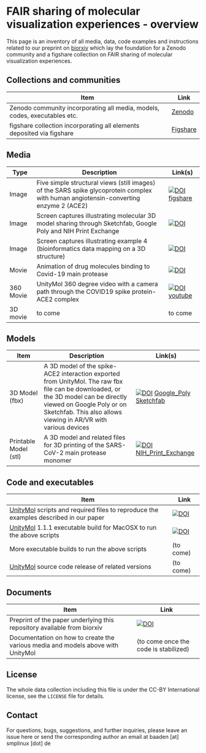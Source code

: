 
# FAIR sharing of molecular visualization experiences - overview

This page is an inventory of all media, data, code examples and instructions related to our preprint on [biorxiv](http://dx.doi.org/10.1101/2020.08.27.270140) which lay the foundation for a Zenodo community and a figshare collection on FAIR sharing of molecular visualization experiences.

## Collections and communities

Item | Link
------------- | ------------- 
Zenodo community incorporating all media, models, codes, executables etc. | [Zenodo](https://zenodo.org/communities/fair-molvisexp/)
figshare collection incorporating all elements deposited via figshare | [Figshare](https://figshare.com/account/home#/collections/5101400)

## Media

Type | Description  | Link(s) 
------------- | ------------- | ------------- 
Image | Five simple structural views (still images) of the SARS spike glycoprotein complex with human angiotensin-converting enzyme 2 (ACE2)  | [![DOI](https://zenodo.org/badge/DOI/10.5281/zenodo.3999339.svg)](https://doi.org/10.5281/zenodo.3999339) [figshare](https://doi.org/10.6084/m9.figshare.12860024.v1)
Image | Screen captures illustrating molecular 3D model sharing through Sketchfab, Google Poly and NIH Print Exchange | [![DOI](https://zenodo.org/badge/DOI/10.6084/m9.figshare.12881606.svg)](https://doi.org/10.6084/m9.figshare.12881606)
Image | Screen captures illustrating example 4 (bioinformatics data mapping on a 3D structure) | [![DOI](https://zenodo.org/badge/DOI/10.6084/m9.figshare.12894077.svg)](https://doi.org/10.6084/m9.figshare.12894077)
Movie | Animation of drug molecules binding to Covid-19 main protease | [![DOI](https://zenodo.org/badge/DOI/10.6084/m9.figshare.12860069.svg)](https://doi.org/10.6084/m9.figshare.12860069)
360 Movie | UnityMol 360 degree video with a camera path through the COVID19 spike protein-ACE2 complex | [![DOI](https://zenodo.org/badge/DOI/10.6084/m9.figshare.12894038.svg)](https://doi.org/10.6084/m9.figshare.12894038) [youtube](https://www.youtube.com/watch?v=hFaPaypm6DI)
3D movie | to come | to come

## Models

Item | Description | Link(s)
------------- | ------------- | ------------- 
3D Model (fbx)     | A 3D model of the spike-ACE2 interaction exported from UnityMol. The raw fbx file can be downloaded, or the 3D model can be directly viewed on Google Poly or on Sketchfab. This also allows viewing in AR/VR with various devices   | [![DOI](https://zenodo.org/badge/DOI/10.6084/m9.figshare.12866981.v2.svg)](https://doi.org/10.6084/m9.figshare.12866981.v2) [Google_Poly](https://poly.google.com/view/5zsJiglTWbm) [Sketchfab](https://skfb.ly/6UFOw)
Printable Model (stl) | A 3D model and related files for 3D printing of the SARS-CoV-2 main protease monomer | [![DOI](https://zenodo.org/badge/DOI/10.6084/m9.figshare.12867314.svg)](https://doi.org/10.6084/m9.figshare.12867314) [NIH\_Print_Exchange](https://3dprint.nih.gov/discover/3DPX-014787)


## Code and executables

Item  | Link 
------------- | ------------- 
[UnityMol](http://unitymol.sourceforge.net) scripts and required files to reproduce the examples described in our paper     | [![DOI](https://zenodo.org/badge/289968174.svg)](https://zenodo.org/badge/latestdoi/289968174) 
[UnityMol](http://unitymol.sourceforge.net) 1.1.1 executable build for MacOSX to run the above scripts | [![DOI](https://zenodo.org/badge/DOI/10.6084/m9.figshare.12866804.svg)](https://doi.org/10.6084/m9.figshare.12866804)
More executable builds to run the above scripts | (to come)
[UnityMol](http://unitymol.sourceforge.net) source code release of related versions | (to come)


## Documents

Item  | Link 
------------- | ------------- 
Preprint of the paper underlying this repository available from biorxiv| [![DOI](https://zenodo.org/badge/DOI/10.1101/2020.08.27.270140.svg)](https://doi.org/10.1101/2020.08.27.270140)
Documentation on how to create the various media and models above with UnityMol | (to come once the code is stabilized)

## License

The whole data collection including this file is under the CC-BY International license, see the `LICENSE` file for details.

## Contact

For questions, bugs, suggestions, and further inquiries, please leave an issue here or send the corresponding author an email at baaden [at] smplinux [dot] de
